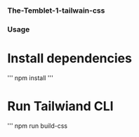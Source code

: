 ### The-Temblet-1-tailwain-css

### Usage 
# Install dependencies 
''' npm install '''
# Run Tailwiand CLI 
''' npm run build-css
